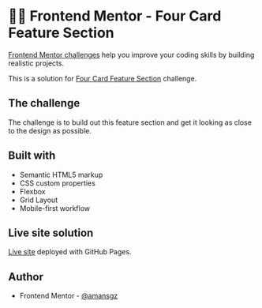 # 👩‍💻 Frontend Mentor - Four Card Feature Section

[Frontend Mentor challenges](https://www.frontendmentor.io/) help you improve your coding skills by building realistic projects.

This is a solution for [Four Card Feature Section](https://www.frontendmentor.io/challenges/four-card-feature-section-weK1eFYK) challenge.



## The challenge
The challenge is to build out this feature section and get it looking as close to the design as possible.


## Built with

- Semantic HTML5 markup
- CSS custom properties
- Flexbox
- Grid Layout
- Mobile-first workflow

## Live site solution

[Live site](https://amansgz.github.io/css-grid-four-cards-section/) deployed with GitHub Pages.

## Author

- Frontend Mentor - [@amansgz](https://www.frontendmentor.io/profile/amansgz)